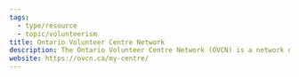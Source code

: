 ```yaml
---
tags:
  - type/resource
  - topic/volunteerism
title: Ontario Volunteer Centre Network
description: The Ontario Volunteer Centre Network (OVCN) is a network of 16 local volunteer centres whose independent efforts support, promote and enhance volunteerism across Ontario.
website: https://ovcn.ca/my-centre/
---
```

